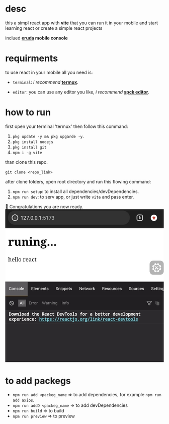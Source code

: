 # **desc**
this a simpl react app with [**vite**](https://vitejs.dev/) that you can run it in your mobile and start learning react or create a simple react projects

inclued **[eruda](https://eruda.liriliri.io/) mobile console**

# **requirments** 
to use react in your mobile all you need is:

- `terminal`:  _i recommend_ [**termux**](https://play.google.com/store/apps/details?id=com.termux).

- `editor`: you can use any editor you like, _i recommend_ [**spck editor**](https://play.google.com/store/apps/details?id=io.spck).

# **how to run**

first open your terminal 'termux' then follow this command:
1. `pkg update -y && pkg upgarde -y`.
2. `pkg install nodejs`
3. `pkg install git`
4. `npm i -g vite`

than clone this repo.

`git clone <repo_link>`

after clone folders, open root directory and run this flowing command:

1. `npm run setup`: to install all dependencies/devDependencies.
2. `npm run dev`: to serv app, or just write `vite` and pass enter.

:rocket: Congratulations you are now ready.
![result](./src/assets/result.jpg)

# **to add packegs**

- `npm run add <packeg_name` => to add dependencies, for example `npm run add axios`.
- `npm run addD <packeg_name` => to add devDependencies
- `npm run build` => to build
- `npm run preview` => to preview
